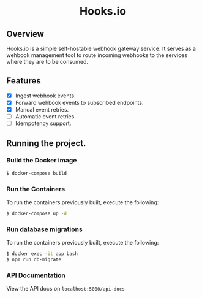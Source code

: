 <h1 align="center">
  Hooks.io 
</h1>

## Overview

Hooks.io is a simple self-hostable webhook gateway service. It serves as a wehbook management tool to route incoming webhooks to the services where they are to be consumed.

## Features
- [x] Ingest webhook events.
- [x] Forward wehbook events to subscribed endpoints.
- [x] Manual event retries.
- [ ] Automatic event retries.
- [ ] Idempotency support.

## Running the project.
### Build the Docker image

```bash
$ docker-compose build
```

### Run the Containers
 
To run the containers previously built, execute the following:
 
```bash
$ docker-compose up -d
```


### Run database migrations
 
To run the containers previously built, execute the following:
 
```bash
$ docker exec -it app bash
$ npm run db-migrate
```

### API Documentation
View the API docs on `localhost:5000/api-docs`